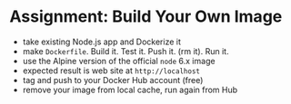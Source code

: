 # Assignment: Build Your Own Image

* take existing Node.js app and Dockerize it
* make `Dockerfile`. Build it. Test it. Push it. (rm it). Run it.
* use the Alpine version of the official `node` 6.x image
* expected result is web site at `http://localhost`
* tag and push to your Docker Hub account (free)
* remove your image from local cache, run again from Hub